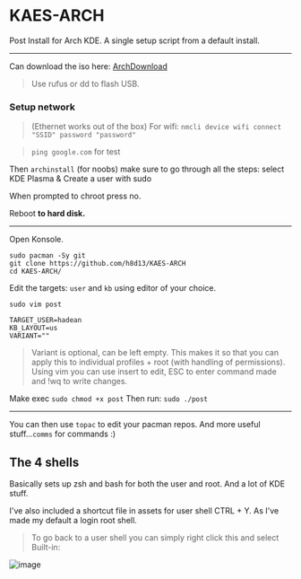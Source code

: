 # KAES-ARCH
Post Install for Arch KDE.
A single setup script from a default install.

--- 
Can download the iso here: [ArchDownload](https://archlinux.org/download/)

> Use rufus or dd to flash USB.

### Setup network 
> (Ethernet works out of the box)
> For wifi: `nmcli device wifi connect "SSID" password "password"`

> `ping google.com` for test 

Then `archinstall` (for noobs) make sure to go through all the steps: select KDE Plasma & Create a user with sudo

When prompted to chroot press no. 

Reboot **to hard disk.**  

---

Open Konsole.

```
sudo pacman -Sy git
git clone https://github.com/h8d13/KAES-ARCH
cd KAES-ARCH/
```
Edit the targets: `user` and `kb` using editor of your choice.

`sudo vim post`

```
TARGET_USER=hadean
KB_LAYOUT=us
VARIANT=""
```
> Variant is optional, can be left empty.
> This makes it so that you can apply this to individual profiles + root (with handling of permissions).
> Using vim you can use insert to edit, ESC to enter command made and !wq to write changes.

Make exec `sudo chmod +x post` Then run: `sudo ./post`

---

You can then use `topac` to edit your pacman repos. And more useful stuff...`comms` for commands :)

## The 4 shells

Basically sets up zsh and bash for both the user and root. 
And a lot of KDE stuff. 

I've also included a shortcut file in assets for user shell CTRL + Y. As I've made my default a login root shell.

> To go back to a user shell you can simply right click this and select Built-in:

![image](https://github.com/user-attachments/assets/77d64ab3-5f74-47e9-885b-d086a4ca77ee)
